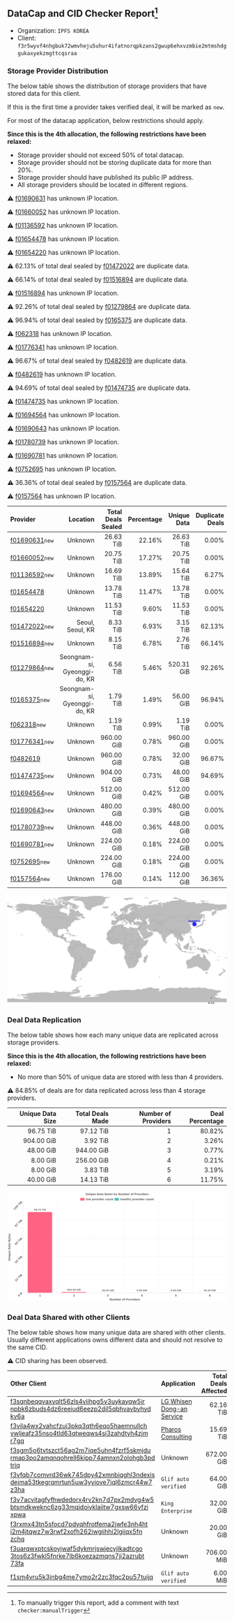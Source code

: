 ## DataCap and CID Checker Report[^1]
 - Organization: `IPFS KOREA`
 - Client: `f3r5wyvf4nhgbuk72wmvheju5uhur4ifatnorqpkzans2gwup6ehxvzmbie2mtmshdggukaxyekzmgttcqsraa`
### Storage Provider Distribution
The below table shows the distribution of storage providers that have stored data for this client.

If this is the first time a provider takes verified deal, it will be marked as `new`.

For most of the datacap application, below restrictions should apply.

**Since this is the 4th allocation, the following restrictions have been relaxed:**
 - Storage provider should not exceed 50% of total datacap.
 - Storage provider should not be storing duplicate data for more than 20%.
 - Storage provider should have published its public IP address.
 - All storage providers should be located in different regions.

⚠️ [f01690631](https://filfox.info/en/address/f01690631) has unknown IP location.

⚠️ [f01660052](https://filfox.info/en/address/f01660052) has unknown IP location.

⚠️ [f01136592](https://filfox.info/en/address/f01136592) has unknown IP location.

⚠️ [f01654478](https://filfox.info/en/address/f01654478) has unknown IP location.

⚠️ [f01654220](https://filfox.info/en/address/f01654220) has unknown IP location.

⚠️ 62.13% of total deal sealed by [f01472022](https://filfox.info/en/address/f01472022) are duplicate data.

⚠️ 66.14% of total deal sealed by [f01516894](https://filfox.info/en/address/f01516894) are duplicate data.

⚠️ [f01516894](https://filfox.info/en/address/f01516894) has unknown IP location.

⚠️ 92.26% of total deal sealed by [f01279864](https://filfox.info/en/address/f01279864) are duplicate data.

⚠️ 96.94% of total deal sealed by [f0165375](https://filfox.info/en/address/f0165375) are duplicate data.

⚠️ [f062318](https://filfox.info/en/address/f062318) has unknown IP location.

⚠️ [f01776341](https://filfox.info/en/address/f01776341) has unknown IP location.

⚠️ 96.67% of total deal sealed by [f0482619](https://filfox.info/en/address/f0482619) are duplicate data.

⚠️ [f0482619](https://filfox.info/en/address/f0482619) has unknown IP location.

⚠️ 94.69% of total deal sealed by [f01474735](https://filfox.info/en/address/f01474735) are duplicate data.

⚠️ [f01474735](https://filfox.info/en/address/f01474735) has unknown IP location.

⚠️ [f01694564](https://filfox.info/en/address/f01694564) has unknown IP location.

⚠️ [f01690643](https://filfox.info/en/address/f01690643) has unknown IP location.

⚠️ [f01780739](https://filfox.info/en/address/f01780739) has unknown IP location.

⚠️ [f01690781](https://filfox.info/en/address/f01690781) has unknown IP location.

⚠️ [f0752695](https://filfox.info/en/address/f0752695) has unknown IP location.

⚠️ 36.36% of total deal sealed by [f0157564](https://filfox.info/en/address/f0157564) are duplicate data.

⚠️ [f0157564](https://filfox.info/en/address/f0157564) has unknown IP location.

| Provider                                                    |                     Location | Total Deals Sealed | Percentage | Unique Data | Duplicate Deals |
| :---------------------------------------------------------- | ---------------------------: | -----------------: | ---------: | ----------: | --------------: |
| [f01690631](https://filfox.info/en/address/f01690631)`new`  |                      Unknown |          26.63 TiB |     22.16% |   26.63 TiB |           0.00% |
| [f01660052](https://filfox.info/en/address/f01660052)`new`  |                      Unknown |          20.75 TiB |     17.27% |   20.75 TiB |           0.00% |
| [f01136592](https://filfox.info/en/address/f01136592)`new`  |                      Unknown |          16.69 TiB |     13.89% |   15.64 TiB |           6.27% |
| [f01654478](https://filfox.info/en/address/f01654478)       |                      Unknown |          13.78 TiB |     11.47% |   13.78 TiB |           0.00% |
| [f01654220](https://filfox.info/en/address/f01654220)       |                      Unknown |          11.53 TiB |      9.60% |   11.53 TiB |           0.00% |
| [f01472022](https://filfox.info/en/address/f01472022)`new`  |             Seoul, Seoul, KR |           8.33 TiB |      6.93% |    3.15 TiB |          62.13% |
| [f01516894](https://filfox.info/en/address/f01516894)`new`  |                      Unknown |           8.15 TiB |      6.78% |    2.76 TiB |          66.14% |
| [f01279864](https://filfox.info/en/address/f01279864)`new`  | Seongnam-si, Gyeonggi-do, KR |           6.56 TiB |      5.46% |  520.31 GiB |          92.26% |
| [f0165375](https://filfox.info/en/address/f0165375)`new`    | Seongnam-si, Gyeonggi-do, KR |           1.79 TiB |      1.49% |   56.00 GiB |          96.94% |
| [f062318](https://filfox.info/en/address/f062318)`new`      |                      Unknown |           1.19 TiB |      0.99% |    1.19 TiB |           0.00% |
| [f01776341](https://filfox.info/en/address/f01776341)`new`  |                      Unknown |         960.00 GiB |      0.78% |  960.00 GiB |           0.00% |
| [f0482619](https://filfox.info/en/address/f0482619)         |                      Unknown |         960.00 GiB |      0.78% |   32.00 GiB |          96.67% |
| [f01474735](https://filfox.info/en/address/f01474735)`new`  |                      Unknown |         904.00 GiB |      0.73% |   48.00 GiB |          94.69% |
| [f01694564](https://filfox.info/en/address/f01694564)`new`  |                      Unknown |         512.00 GiB |      0.42% |  512.00 GiB |           0.00% |
| [f01690643](https://filfox.info/en/address/f01690643)`new`  |                      Unknown |         480.00 GiB |      0.39% |  480.00 GiB |           0.00% |
| [f01780739](https://filfox.info/en/address/f01780739)`new`  |                      Unknown |         448.00 GiB |      0.36% |  448.00 GiB |           0.00% |
| [f01690781](https://filfox.info/en/address/f01690781)`new`  |                      Unknown |         224.00 GiB |      0.18% |  224.00 GiB |           0.00% |
| [f0752695](https://filfox.info/en/address/f0752695)`new`    |                      Unknown |         224.00 GiB |      0.18% |  224.00 GiB |           0.00% |
| [f0157564](https://filfox.info/en/address/f0157564)`new`    |                      Unknown |         176.00 GiB |      0.14% |  112.00 GiB |          36.36% |

![Provider Distribution](https://raw.githubusercontent.com/data-preservation-programs/filplus-checker-assets/main/filecoin-project/filecoin-plus-large-datasets/issues/147/1671093029400.png)
### Deal Data Replication
The below table shows how each many unique data are replicated across storage providers.

**Since this is the 4th allocation, the following restrictions have been relaxed:**
- No more than 50% of unique data are stored with less than 4 providers.

⚠️ 84.85% of deals are for data replicated across less than 4 storage providers.

| Unique Data Size | Total Deals Made | Number of Providers | Deal Percentage |
| ---------------: | ---------------: | ------------------: | --------------: |
|        96.75 TiB |        97.12 TiB |                   1 |          80.82% |
|       904.00 GiB |         3.92 TiB |                   2 |           3.26% |
|        48.00 GiB |       944.00 GiB |                   3 |           0.77% |
|         8.00 GiB |       256.00 GiB |                   4 |           0.21% |
|         8.00 GiB |         3.83 TiB |                   5 |           3.19% |
|        40.00 GiB |        14.13 TiB |                   6 |          11.75% |

![Replication Distribution](https://raw.githubusercontent.com/data-preservation-programs/filplus-checker-assets/main/filecoin-project/filecoin-plus-large-datasets/issues/147/1671093058897.png)
### Deal Data Shared with other Clients
The below table shows how many unique data are shared with other clients.
Usually different applications owns different data and should not resolve to the same CID.

⚠️ CID sharing has been observed.

| Other Client                                                                                                                                                                                                              | Application                                                                                               | Total Deals Affected | Unique CIDs |          Verifier |
| :------------------------------------------------------------------------------------------------------------------------------------------------------------------------------------------------------------------------ | :-------------------------------------------------------------------------------------------------------- | -------------------: | ----------: | ----------------: |
| [f3sqnbeqqvaxyqlt56zls4viihpg5v3uykayqw5ir<br/>npbk6zbuds4dz6reeiud6eezp2dil5qbhvavbyhyd<br/>kv6a](https://filfox.info/en/address/f3sqnbeqqvaxyqlt56zls4viihpg5v3uykayqw5irnpbk6zbuds4dz6reeiud6eezp2dil5qbhvavbyhydkv6a) | [LG Whisen Dong\-an Service](https://github.com/filecoin-project/filecoin-plus-large-datasets/issues/114) |            62.16 TiB |       1,018 |         LDN # 114 |
| [f3vila4wx2vahcfzui3pkq3qth6eqo5haemnullch<br/>vwljeafz35nso4tld63qtweqws4si3zahdtyh4zjm<br/>r7gq](https://filfox.info/en/address/f3vila4wx2vahcfzui3pkq3qth6eqo5haemnullchvwljeafz35nso4tld63qtweqws4si3zahdtyh4zjmr7gq) | [Pharos Consulting](https://github.com/filecoin-project/filecoin-plus-large-datasets/issues/115)          |            15.69 TiB |         467 |   LDN v3 multisig |
| [f3sgm5o6tvtszct56ag2m7iqe5uhn4fzrf5skmjdu<br/>rmap3po2amqnqohrell6kipp74amnxn2olohgb3pd<br/>triq](https://filfox.info/en/address/f3sgm5o6tvtszct56ag2m7iqe5uhn4fzrf5skmjdurmap3po2amqnqohrell6kipp74amnxn2olohgb3pdtriq) | Unknown                                                                                                   |           672.00 GiB |          21 |           Unknown |
| [f3vfqb7comvrd36wk745dpy42xmnbiqghl3ndexis<br/>dejma53tkegrqmrtun5uw3yyiove7iql6zmcr44w7<br/>z3ha](https://filfox.info/en/address/f3vfqb7comvrd36wk745dpy42xmnbiqghl3ndexisdejma53tkegrqmrtun5uw3yyiove7iql6zmcr44w7z3ha) | `Glif auto verified`                                                                                      |            64.00 GiB |           1 | Jonathan Schwartz |
| [f3v7acvitagfyfhwdedorx4rv2kn7d7px2mdvg4w5<br/>btsmdkweknc6zg33mqjdoiyklaiitw7gxsw66yfzi<br/>xpwa](https://filfox.info/en/address/f3v7acvitagfyfhwdedorx4rv2kn7d7px2mdvg4w5btsmdkweknc6zg33mqjdoiyklaiitw7gxsw66yfzixpwa) | `King Enterprise`                                                                                         |            32.00 GiB |           1 |            Neo Ge |
| [f3rxmx43tn5sfocd7pdyqhfrotfema2jwfe3nh4ht<br/>i2m4jtqwz7w3rwf2xofh262iwgiihhi2lgiiqx5fn<br/>zchq](https://filfox.info/en/address/f3rxmx43tn5sfocd7pdyqhfrotfema2jwfe3nh4hti2m4jtqwz7w3rwf2xofh262iwgiihhi2lgiiqx5fnzchq) | Unknown                                                                                                   |            20.00 GiB |           1 |           Unknown |
| [f3uarqwxptcskoyjwaf5dykmrjswjecyjlkadtcgo<br/>3tos6z3fwkl5fnrke7lb6koezazmqns7ji2azrubt<br/>73fa](https://filfox.info/en/address/f3uarqwxptcskoyjwaf5dykmrjswjecyjlkadtcgo3tos6z3fwkl5fnrke7lb6koezazmqns7ji2azrubt73fa) | Unknown                                                                                                   |           706.00 MiB |           3 |           Unknown |
| [f1sm4vru5k3jnbg4me7ymo2r2zc3fqc2pu57tuijq](https://filfox.info/en/address/f1sm4vru5k3jnbg4me7ymo2r2zc3fqc2pu57tuijq)                                                                                                     | `Glif auto verified`                                                                                      |             6.00 MiB |           1 | Jonathan Schwartz |

[^1]: To manually trigger this report, add a comment with text `checker:manualTrigger`
